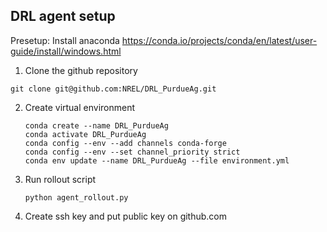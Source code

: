 ## DRL agent setup

Presetup: Install anaconda https://conda.io/projects/conda/en/latest/user-guide/install/windows.html 

1. Clone the github repository
```
git clone git@github.com:NREL/DRL_PurdueAg.git
```
2. Create virtual environment

   ```
   conda create --name DRL_PurdueAg
   conda activate DRL_PurdueAg
   conda config --env --add channels conda-forge
   conda config --env --set channel_priority strict
   conda env update --name DRL_PurdueAg --file environment.yml
   ```
3. Run rollout script
   ```
   python agent_rollout.py
   ```

4. Create ssh key and put public key on github.com 

